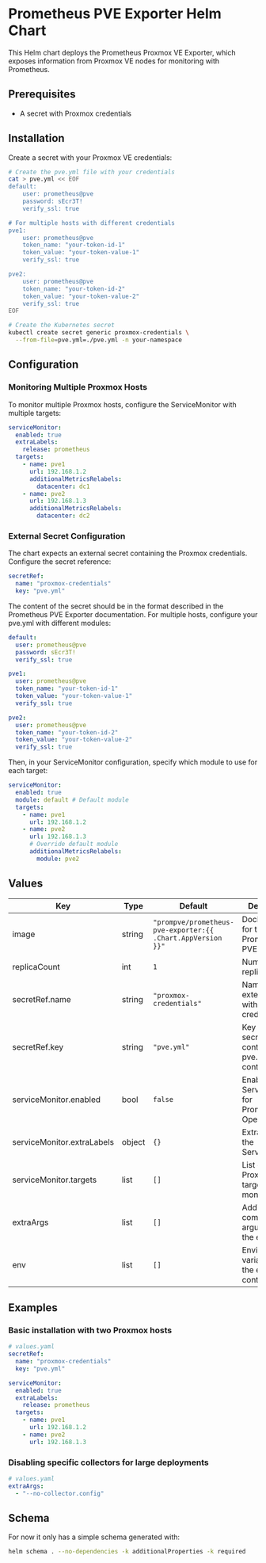 # Prometheus PVE Exporter Helm Chart

This Helm chart deploys the Prometheus Proxmox VE Exporter, which exposes information from Proxmox VE nodes for monitoring with Prometheus.

## Prerequisites

- A secret with Proxmox credentials

## Installation

Create a secret with your Proxmox VE credentials:

```bash
# Create the pve.yml file with your credentials
cat > pve.yml << EOF
default:
    user: prometheus@pve
    password: sEcr3T!
    verify_ssl: true

# For multiple hosts with different credentials
pve1:
    user: prometheus@pve
    token_name: "your-token-id-1"
    token_value: "your-token-value-1"
    verify_ssl: true

pve2:
    user: prometheus@pve
    token_name: "your-token-id-2"
    token_value: "your-token-value-2"
    verify_ssl: true
EOF

# Create the Kubernetes secret
kubectl create secret generic proxmox-credentials \
  --from-file=pve.yml=./pve.yml -n your-namespace
```

## Configuration

### Monitoring Multiple Proxmox Hosts

To monitor multiple Proxmox hosts, configure the ServiceMonitor with multiple targets:

```yaml
serviceMonitor:
  enabled: true
  extraLabels:
    release: prometheus
  targets:
    - name: pve1
      url: 192.168.1.2
      additionalMetricsRelabels:
        datacenter: dc1
    - name: pve2
      url: 192.168.1.3
      additionalMetricsRelabels:
        datacenter: dc2
```

### External Secret Configuration

The chart expects an external secret containing the Proxmox credentials. Configure the secret reference:

```yaml
secretRef:
  name: "proxmox-credentials"
  key: "pve.yml"
```

The content of the secret should be in the format described in the Prometheus PVE Exporter documentation. For multiple hosts, configure your pve.yml with different modules:

```yaml
default:
  user: prometheus@pve
  password: sEcr3T!
  verify_ssl: true

pve1:
  user: prometheus@pve
  token_name: "your-token-id-1"
  token_value: "your-token-value-1"
  verify_ssl: true

pve2:
  user: prometheus@pve
  token_name: "your-token-id-2"
  token_value: "your-token-value-2"
  verify_ssl: true
```

Then, in your ServiceMonitor configuration, specify which module to use for each target:

```yaml
serviceMonitor:
  enabled: true
  module: default # Default module
  targets:
    - name: pve1
      url: 192.168.1.2
    - name: pve2
      url: 192.168.1.3
      # Override default module
      additionalMetricsRelabels:
        module: pve2
```

## Values

| Key                        | Type   | Default                                                     | Description                                          |
| -------------------------- | ------ | ----------------------------------------------------------- | ---------------------------------------------------- |
| image                      | string | `"prompve/prometheus-pve-exporter:{{ .Chart.AppVersion }}"` | Docker image for the Prometheus PVE Exporter         |
| replicaCount               | int    | `1`                                                         | Number of replicas                                   |
| secretRef.name             | string | `"proxmox-credentials"`                                     | Name of the external secret with Proxmox credentials |
| secretRef.key              | string | `"pve.yml"`                                                 | Key in the secret containing the pve.yml content     |
| serviceMonitor.enabled     | bool   | `false`                                                     | Enable ServiceMonitor for Prometheus Operator        |
| serviceMonitor.extraLabels | object | `{}`                                                        | Extra labels for the ServiceMonitor                  |
| serviceMonitor.targets     | list   | `[]`                                                        | List of Proxmox targets to monitor                   |
| extraArgs                  | list   | `[]`                                                        | Additional command-line arguments for the exporter   |
| env                        | list   | `[]`                                                        | Environment variables for the exporter container     |

## Examples

### Basic installation with two Proxmox hosts

```yaml
# values.yaml
secretRef:
  name: "proxmox-credentials"
  key: "pve.yml"

serviceMonitor:
  enabled: true
  extraLabels:
    release: prometheus
  targets:
    - name: pve1
      url: 192.168.1.2
    - name: pve2
      url: 192.168.1.3
```

### Disabling specific collectors for large deployments

```yaml
# values.yaml
extraArgs:
  - "--no-collector.config"
```

## Schema

For now it only has a simple schema generated with:

```bash
helm schema . --no-dependencies -k additionalProperties -k required
```
